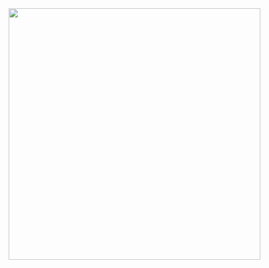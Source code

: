 <div id="header" align="center">
  <img src="https://i.giphy.com/media/v1.Y2lkPTc5MGI3NjExYmhqZjV3aGtqMG5jaXJrbnhzdWRzYmxxampucGd6d2N0MmZna3RsYyZlcD12MV9pbnRlcm5hbF9naWZfYnlfaWQmY3Q9Zw/l44QzsOLXxcrigdgI/giphy.gif" width="500"/>
</div>

